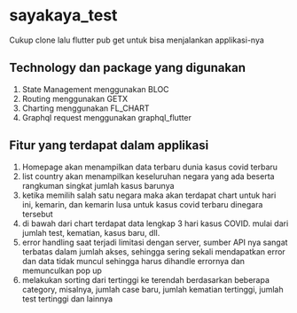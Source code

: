 # sayakaya_test

Cukup clone lalu flutter pub get untuk bisa menjalankan applikasi-nya

## Technology dan package yang digunakan
1. State Management menggunakan BLOC
2. Routing menggunakan GETX
3. Charting menggunakan FL_CHART
4. Graphql request menggunakan graphql_flutter

## Fitur yang terdapat dalam applikasi
1. Homepage akan menampilkan data terbaru dunia kasus covid terbaru
2. list country akan menampilkan keseluruhan negara yang ada beserta rangkuman singkat jumlah kasus barunya
3. ketika memilih salah satu negara maka akan terdapat chart untuk hari ini, kemarin, dan kemarin lusa untuk kasus covid terbaru dinegara tersebut
4. di bawah dari chart terdapat data lengkap 3 hari kasus COVID. mulai dari jumlah test, kematian, kasus baru, dll.
5. error handling saat terjadi limitasi dengan server, sumber API nya sangat terbatas dalam jumlah akses, sehingga sering sekali mendapatkan error dan data tidak muncul sehingga harus dihandle errornya dan memunculkan pop up
6. melakukan sorting dari tertinggi ke terendah berdasarkan beberapa category, misalnya, jumlah case baru, jumlah kematian tertinggi, jumlah test tertinggi dan lainnya
